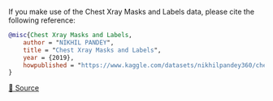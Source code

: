 If you make use of the Chest Xray Masks and Labels data, please cite the following reference:

```bibtex
@misc{Chest Xray Masks and Labels,
	author = "NIKHIL PANDEY",
	title = "Chest Xray Masks and Labels",
	year = {2019},
	howpublished = "https://www.kaggle.com/datasets/nikhilpandey360/chest-xray-masks-and-labels"
}
```

[🔗 Source](https://www.kaggle.com/datasets/nikhilpandey360/chest-xray-masks-and-labels)
